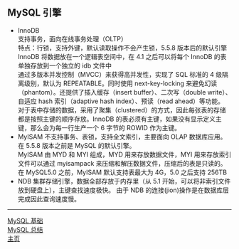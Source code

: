 ## MySQL 引擎

-   InnoDB  
     支持事务，面向在线事务处理（OLTP）  
     特点：行锁，支持外键，默认读取操作不会产生锁，5.5.8 版本后的默认引擎  
     InnoDB 将数据放在一个逻辑表空间中，在 4.1 之后可以将每个 InnoDB 的表单独存放到一个独立的 idb 文件中  
     通过多版本并发控制（MVCC）来获得高并发性，实现了 SQL 标准的 4 级隔离级别，默认为 REPEATABLE。同时使用 next-key-locking 来避免幻读（phantom）。还提供了插入缓存（insert buffer）、二次写（double write）、自适应 hash 索引（adaptive hash index）、预读（read ahead）等功能。  
     对于表中存储的数据，采用了聚集（clustered）的方式，因此每张表的存储都是按照主键的顺序存放。InnoDB 的表必须有主键，如果没有显示定义主键，那么会为每一行生产一个 6 字节的 ROWID 作为主键。
-   MyISAM
    不支持事务、表锁，支持全文索引，主要面向 OLAP 数据库应用。在 5.5.8 版本之前是 MySQL 的默认引擎。  
    MyISAM 由 MYD 和 MYI 组成，MYD 用来存放数据文件，MYI 用来存放索引文件可以通过 myisampack 来压缩和解压数据文件，压缩后的表是只读的。  
    在 MySQL5.0 之前，MyISAM 默认支持表最大为 4G，5.0 之后支持 256TB
-   NDB
    集群存储引擎，数据全部存放于内存里（从 5.1 开始，可以将非索引文件放到硬盘上），主键查找速度极快。
    由于 NDB 的连接(jion)操作是在数据库层完成因此查询速度慢。

---

[MySQL 基础](./README.md)  
[MySQL 总结](../README.md)  
[主页](../../../)
